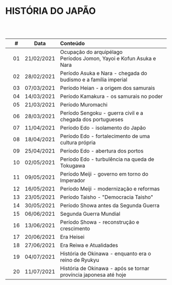 # HISTÓRIA DO JAPÃO
<br><br>


|   | #  | Data | Conteúdo |
|---|:---:|:-----:|:----------|
|   | 01 | 21/02/2021 | Ocupação do arquipélago<br>Períodos Jomon, Yayoi e Kofun Asuka e Nara |
|   | 02 | 28/02/2021 | Período Asuka e Nara - chegada do budismo e a família imperial | 
|   | 03 | 07/03/2021 | Período Heian - a origem dos samurais |
|   | 04 | 14/03/2021 | Período Kamakura - os samurais no poder |
|   | 05 | 21/03/2021 | Período Muromachi |
|   | 06 | 28/03/2021 | Período Sengoku - guerra civil e a chegada dos portugueses |
|   | 07 | 11/04/2021 | Período Edo - isolamento do Japão |
|   | 08 | 18/04/2021 | Período Edo - fortalecimento de uma cultura própria |
|   | 09 | 25/04/2021 | Período Edo - abertura dos portos |
|   | 10 | 02/05/2021 | Período Edo - turbulência na queda de Tokugawa |
|   | 11 | 09/05/2021 | Período Meiji - governo em torno do Imperador |
|   | 12 | 16/05/2021 | Período Meiji - modernização e reformas |
|   | 13 | 23/05/2021 | Período Taisho - "Democracia Taisho" |
|   | 14 | 30/05/2021 | Período Showa antes da Segunda Guerra | 
|   | 15 | 06/06/2021 | Segunda Guerra Mundial |
|   | 16 | 13/06/2021 | Período Showa - reconstrução e crescimento |
|   | 17 | 20/06/2021 | Era Heisei |
|   | 18 | 27/06/2021 | Era Reiwa e Atualidades | 
|   | 19 | 04/07/2021 | História de Okinawa - enquanto era o reino de Ryukyu
|   | 20 | 11/07/2021 | História de Okinawa - após se tornar província japonesa até hoje | 